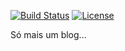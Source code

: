 [![Build Status](https://travis-ci.org/albertoivo/albertoivo.github.io.svg?branch=master)](https://travis-ci.org/albertoivo/albertoivo.github.io)
[![License](https://img.shields.io/github/license/mashape/apistatus.svg)](https://github.com/albertoivo/albertoivo.github.io/blob/master/LICENSE)

Só mais um blog...
